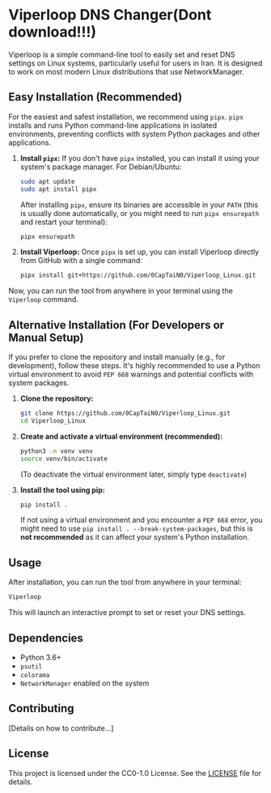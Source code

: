 # Viperloop DNS Changer(Dont download!!!)

Viperloop is a simple command-line tool to easily set and reset DNS settings on Linux systems, particularly useful for users in Iran. It is designed to work on most modern Linux distributions that use NetworkManager.

## Easy Installation (Recommended)

For the easiest and safest installation, we recommend using `pipx`. `pipx` installs and runs Python command-line applications in isolated environments, preventing conflicts with system Python packages and other applications.

1.  **Install `pipx`:**
    If you don't have `pipx` installed, you can install it using your system's package manager. For Debian/Ubuntu:
    ```bash
    sudo apt update
    sudo apt install pipx
    ```
    After installing `pipx`, ensure its binaries are accessible in your `PATH` (this is usually done automatically, or you might need to run `pipx ensurepath` and restart your terminal):
    ```bash
    pipx ensurepath
    ```

2.  **Install Viperloop:**
    Once `pipx` is set up, you can install Viperloop directly from GitHub with a single command:
    ```bash
    pipx install git+https://github.com/0CapTaiN0/Viperloop_Linux.git
    ```

Now, you can run the tool from anywhere in your terminal using the `Viperloop` command.

## Alternative Installation (For Developers or Manual Setup)

If you prefer to clone the repository and install manually (e.g., for development), follow these steps. It's highly recommended to use a Python virtual environment to avoid `PEP 668` warnings and potential conflicts with system packages.

1.  **Clone the repository:**
    ```bash
    git clone https://github.com/0CapTaiN0/Viperloop_Linux.git
    cd Viperloop_Linux
    ```

2.  **Create and activate a virtual environment (recommended):**
    ```bash
    python3 -m venv venv
    source venv/bin/activate 
    ```
    (To deactivate the virtual environment later, simply type `deactivate`)

3.  **Install the tool using pip:**
    ```bash
    pip install .
    ```
    If not using a virtual environment and you encounter a `PEP 668` error, you might need to use `pip install . --break-system-packages`, but this is **not recommended** as it can affect your system's Python installation.

## Usage

After installation, you can run the tool from anywhere in your terminal:

```bash
Viperloop
```

This will launch an interactive prompt to set or reset your DNS settings.

## Dependencies

- Python 3.6+
- `psutil`
- `colorama`
- `NetworkManager` enabled on the system

## Contributing

[Details on how to contribute...]

## License

This project is licensed under the CC0-1.0 License. See the [LICENSE](LICENSE) file for details.
